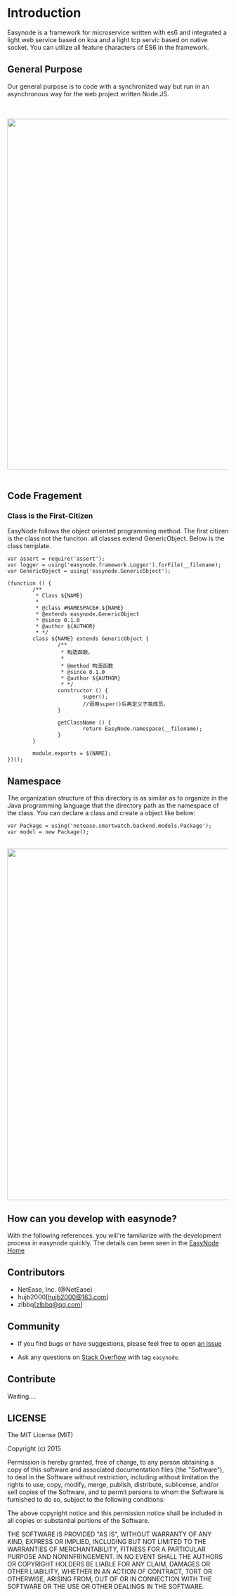 # Introduction

Easynode is a framework for microservice written with es6 and integrated a light web service based on koa and a light tcp servic based on native socket. You can utilize all feature characters of ES6 in the framework.

## General Purpose

Our general purpose is to code with a synchronized way but run in an asynchronous way  for the web project written Node.JS.

<br>
<br>
<img src="https://raw.githubusercontent.com/nhipster/nhipster.github.io/master/images/easynode_dev_run.png" width="800"/>
<br>
<br>


## Code Fragement

### Class is the First-Citizen

EasyNode follows the object oriented programming method. The first citizen is the class not the funciton.  all classes extend GenericObject. Below is the class template.

```
var assert = require('assert');
var logger = using('easynode.framework.Logger').forFile(__filename);
var GenericObject = using('easynode.GenericObject');

(function () {
        /**
         * Class ${NAME}
         *
         * @class #NAMESPACE#.${NAME}
         * @extends easynode.GenericObject
         * @since 0.1.0
         * @author ${AUTHOR}
         * */
        class ${NAME} extends GenericObject {
                /**
                 * 构造函数。
                 *
                 * @method 构造函数
                 * @since 0.1.0
                 * @author ${AUTHOR}
                 * */
                constructor () {
                        super();
                        //调用super()后再定义子类成员。
                }

                getClassName () {
                        return EasyNode.namespace(__filename);
                }
        }

        module.exports = ${NAME};
})();
```

## Namespace

The organization structure of this directory is as similar as to organize in the Java programming language that the directory path as the namespace of the class. You can declare a class and create a object like below:

```
var Package = using('netease.smartwatch.backend.models.Package');
var model = new Package();
```
<br>
<img src="https://raw.githubusercontent.com/nhipster/nhipster.github.io/master/images/directory_structure.png" width="800"/>
<br>

## How can you develop with easynode?

With the following references. you will're familiarize with the development process in easynode quickly. The details can been seen in the [EasyNode Home](https://easynode.github.io)

## Contributors

* NetEase, Inc. (@NetEase)
* hujb2000[hujb2000@163.com]
* zlbbq[zlbbq@qq.com]


## Community

* If you find bugs or have suggestions, please feel free to open [an issue](https://github.com/easynode/easynode/issues)

* Ask any questions on [Stack Overflow](http://stackoverflow.com/questions/tagged/easynode) with tag `easynode`.


## Contribute

Waiting....

## LICENSE

The MIT License (MIT)

Copyright (c) 2015

Permission is hereby granted, free of charge, to any person obtaining a copy
of this software and associated documentation files (the "Software"), to deal
in the Software without restriction, including without limitation the rights
to use, copy, modify, merge, publish, distribute, sublicense, and/or sell
copies of the Software, and to permit persons to whom the Software is
furnished to do so, subject to the following conditions:

The above copyright notice and this permission notice shall be included in all
copies or substantial portions of the Software.

THE SOFTWARE IS PROVIDED "AS IS", WITHOUT WARRANTY OF ANY KIND, EXPRESS OR
IMPLIED, INCLUDING BUT NOT LIMITED TO THE WARRANTIES OF MERCHANTABILITY,
FITNESS FOR A PARTICULAR PURPOSE AND NONINFRINGEMENT. IN NO EVENT SHALL THE
AUTHORS OR COPYRIGHT HOLDERS BE LIABLE FOR ANY CLAIM, DAMAGES OR OTHER
LIABILITY, WHETHER IN AN ACTION OF CONTRACT, TORT OR OTHERWISE, ARISING FROM,
OUT OF OR IN CONNECTION WITH THE SOFTWARE OR THE USE OR OTHER DEALINGS IN THE
SOFTWARE.

